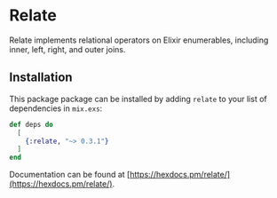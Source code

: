 # Relate

Relate implements relational operators on Elixir enumerables,
including inner, left, right, and outer joins.

## Installation

This package package can be installed by adding `relate` to your
list of dependencies in `mix.exs`:

```elixir
def deps do
  [
    {:relate, "~> 0.3.1"}
  ]
end
```

Documentation can be found at
[https://hexdocs.pm/relate/](https://hexdocs.pm/relate/).
